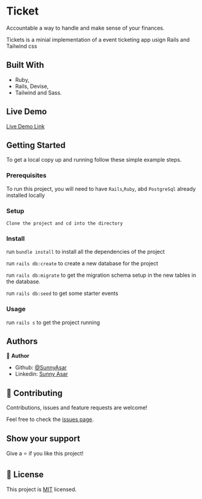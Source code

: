 # Ticket
Accountable a way to handle and make sense of your finances.



Tickets is a minial implementation of a event ticketing app usign Rails and Tailwind css
## Built With

- Ruby,
- Rails, Devise,
- Tailwind and Sass.



## Live Demo

[Live Demo Link](https://heey.com/)


## Getting Started


To get a local copy up and running follow these simple example steps.

### Prerequisites

To run this project, you will need to have `Rails`,`Ruby`, abd `PostgreSql` already installed locally

### Setup
`Clone the project and cd into the directory`

### Install
run `bundle install` to install all the dependencies of the project

run  `rails db:create` to create a new database for the project

run `rails db:migrate` to get the migration schema setup in the new tables in the database. 

run `rails db:seed` to get some starter events

### Usage
run `rails s` to get the project running


## Authors

👤 **Author**

- Github: [@SunnyAsar](https://github.com/SunnyAsar)
- Linkedin: [Sunny Asar](https://www.linkedin.com/in/sunnyasar)

## 🤝 Contributing

Contributions, issues and feature requests are welcome!

Feel free to check the [issues page](https://github.com/SunnyAsar/Accountable/issues).

## Show your support

Give a ⭐️ if you like this project!

## 📝 License

This project is [MIT](lic.url) licensed.
